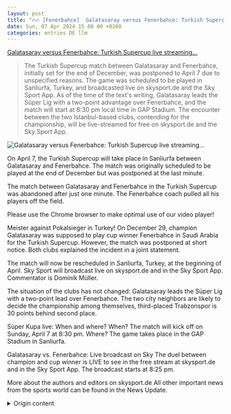 ```yaml
---
layout: post
title: "🔥🔥 [Fenerbahce]  Galatasaray versus Fenerbahce: Turkish Supercup live streaming..."
date: Sun, 07 Apr 2024 15 00 00 +0200
categories: entries DE llm
---
```

[ Galatasaray versus Fenerbahce: Turkish Supercup live streaming...](https://sport.sky.de/fussball/artikel/galatasaray-gegen-fenerbahce-tuerkischer-supercup-live-im-stream-bei-sky/13034845/34942)

> The Turkish Supercup match between Galatasaray and Fenerbahce, initially set for the end of December, was postponed to April 7 due to unspecified reasons. The game was scheduled to be played in Sanliurfa, Turkey, and broadcasted live on skysport.de and the Sky Sport App. As of the time of the text's writing, Galatasaray leads the Süper Lig with a two-point advantage over Fenerbahce, and the match will start at 8:30 pm local time in GAP Stadium. The encounter between the two Istanbul-based clubs, contending for the championship, will be live-streamed for free on skysport.de and the Sky Sport App.

![ Galatasaray versus Fenerbahce: Turkish Supercup live streaming...](https://e6.365dm.de/23/12/1600x900/skysport_de-supercup-galatasaray_6399188.jpg?20231220132822)

 On April 7, the Turkish Supercup will take place in Sanliurfa between Galatasaray and Fenerbahce. The match was originally scheduled to be played at the end of December but was postponed at the last minute.

The match between Galatasaray and Fenerbahce in the Turkish Supercup was abandoned after just one minute. The Fenerbahce coach pulled all his players off the field.

Please use the Chrome browser to make optimal use of our video player!

Meister against Pokalsieger in Turkey! On December 29, champion Galatasaray was supposed to play cup winner Fenerbahce in Saudi Arabia for the Turkish Supercup. However, the match was postponed at short notice. Both clubs explained the incident in a joint statement.

The match will now be rescheduled in Sanliurfa, Turkey, at the beginning of April. Sky Sport will broadcast live on skysport.de and in the Sky Sport App. Commentator is Dominik Müller.

The situation of the clubs has not changed: Galatasaray leads the Süper Lig with a two-point lead over Fenerbahce. The two city neighbors are likely to decide the championship among themselves, third-placed Trabzonspor is 30 points behind second place.

Süper Kupa live: When and where?
When? The match will kick off on Sunday, April 7 at 8:30 pm.
Where? The game takes place in the GAP Stadium in Sanliurfa.

Galatasaray vs. Fenerbahce: Live broadcast on Sky
The duel between champion and cup winner is LIVE to see in the free stream at skysport.de and in the Sky Sport App. The broadcast starts at 8:25 pm.

More about the authors and editors on skysport.de
All other important news from the sports world can be found in the News Update.

<details>
  <summary>Origin content</summary>
  ---
layout: post
title: "🔥🔥 [Fenerbahce] Galatasaray gegen Fenerbahce: türkischer Supercup live im Stream ..."
date: Sun, 07 Apr 2024 15:00:00 +0200
categories: entries DE
---
[Galatasaray gegen Fenerbahce: türkischer Supercup live im Stream ...](https://sport.sky.de/fussball/artikel/galatasaray-gegen-fenerbahce-tuerkischer-supercup-live-im-stream-bei-sky/13034845/34942)

![Galatasaray gegen Fenerbahce: türkischer Supercup live im Stream ...](https://e6.365dm.de/23/12/1600x900/skysport_de-supercup-galatasaray_6399188.jpg?20231220132822)

Am 07. April findet in Sanliurfa der türkische Supercup zwischen Galatasaray und Fenerbahce statt. Die Partie sollte ursprünglich Ende Dezember gespielt ...

Abbruch nach einer Minute! Türkischer Supercup wird zur Farce

Das Spiel zwischen Galatasaray und Fenerbahce im türkischen Supercup wurde nach einer Minute abgebrochen. Der Trainer von Fenerbahce holte seine Spieler geschlossen vom Platz.

Bitte verwende den Chrome-Browser, um unseren Videoplayer mit optimaler Leistung nutzen zu können!

Am 07. April findet in Sanliurfa der türkische Supercup zwischen Galatasaray und Fenerbahce statt. Die Partie sollte ursprünglich Ende Dezember gespielt werden, sie wurde jedoch kurzfristig verschoben.

Meister gegen Pokalsieger in der Türkei! Am 29. Dezember sollte Meister Galatasaray gegen den Pokalsieger Fenerbahce in Saudi-Arabien um den türkischen Supercup spielen. Die Partie wurde jedoch kurzfristig verschoben, beide Klubs erklärten den Vorgang in einem gemeinsamen Statement.

Anfang April wird die Partie nun in Sanliurfa in der Türkei nachgeholt. Sky Sport übertragt live im kostenlosen Stream auf skysport.de und in der Sky Sport App. Kommentiert wird das Spiel von Dominik Müller.

Die Ausgangslage der Klubs hat sich dabei nicht verändert: Galatasaray führt die Süper Lig mit zwei Punkten Vorsprung vor Fenerbahce an. Die beiden Stadtnachbarn werden die Meisterschaft wohl unter sich ausmachen, der Drittplatzierte Trabzonspor hat ganze 30 Punkte Abstand auf Platz 2.

Süper Kupa live: Wann und wo?

Wann? Die Partie wird am Sonntag, den 07. April um 20:30 Uhr angepfiffen.

Wo? Das Spiel findet im GAP Stadion in Sanliurfa statt.

Galatasaray vs. Fenerbahce: Übertragung live bei Sky

Das Duell zwischen Meister und Pokalsieger gibt es LIVE im kostenlosen Stream bei skysport.de und in der Sky Sport App zu sehen. Die Übertragung beginnt um 20:25 Uhr.

Mehr zu den Autoren und Autorinnen auf skysport.de

Alle weiteren wichtigen Nachrichten aus der Sportwelt gibt es im News Update nachzulesen.


</details>
